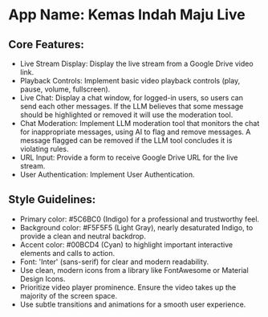 # **App Name**: Kemas Indah Maju Live

## Core Features:

- Live Stream Display: Display the live stream from a Google Drive video link.
- Playback Controls: Implement basic video playback controls (play, pause, volume, fullscreen).
- Live Chat: Display a chat window, for logged-in users, so users can send each other messages. If the LLM believes that some message should be highlighted or removed it will use the moderation tool.
- Chat Moderation: Implement LLM moderation tool that monitors the chat for inappropriate messages, using AI to flag and remove messages. A message flagged can be removed if the LLM tool concludes it is violating rules.
- URL Input: Provide a form to receive Google Drive URL for the live stream.
- User Authentication: Implement User Authentication.

## Style Guidelines:

- Primary color: #5C6BC0 (Indigo) for a professional and trustworthy feel.
- Background color: #F5F5F5 (Light Gray), nearly desaturated Indigo, to provide a clean and neutral backdrop.
- Accent color: #00BCD4 (Cyan) to highlight important interactive elements and calls to action.
- Font: 'Inter' (sans-serif) for clear and modern readability.
- Use clean, modern icons from a library like FontAwesome or Material Design Icons.
- Prioritize video player prominence. Ensure the video takes up the majority of the screen space.
- Use subtle transitions and animations for a smooth user experience.